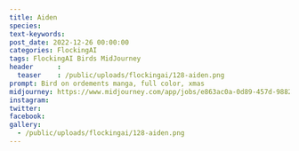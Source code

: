 ```yaml
---
title: Aiden
species: 
text-keywords: 
post_date: 2022-12-26 00:00:00
categories: FlockingAI
tags: FlockingAI Birds MidJourney 
header      :
  teaser    : /public/uploads/flockingai/128-aiden.png
prompt: Bird on ordements manga, full color, xmas
midjourney: https://www.midjourney.com/app/jobs/e863ac0a-0d89-457d-9882-41f454a1e679
instagram: 
twitter: 
facebook: 
gallery: 
  - /public/uploads/flockingai/128-aiden.png
---
```


